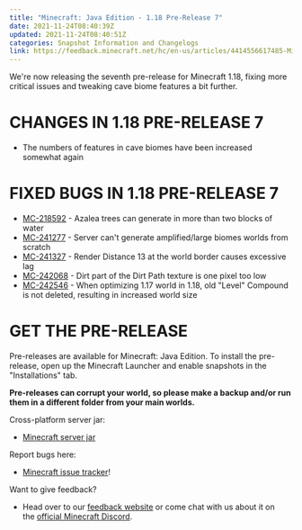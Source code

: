 ```yaml
---
title: "Minecraft: Java Edition - 1.18 Pre-Release 7"
date: 2021-11-24T08:40:39Z
updated: 2021-11-24T08:40:51Z
categories: Snapshot Information and Changelogs
link: https://feedback.minecraft.net/hc/en-us/articles/4414556617485-Minecraft-Java-Edition-1-18-Pre-Release-7
---
```


We\'re now releasing the seventh pre-release for Minecraft 1.18, fixing more critical issues and tweaking cave biome features a bit further.

# CHANGES IN 1.18 PRE-RELEASE 7

-   The numbers of features in cave biomes have been increased somewhat again

# FIXED BUGS IN 1.18 PRE-RELEASE 7

-   [MC-218592](https://bugs.mojang.com/browse/MC-218592) - Azalea trees can generate in more than two blocks of water
-   [MC-241277](https://bugs.mojang.com/browse/MC-241277) - Server can't generate amplified/large biomes worlds from scratch
-   [MC-241327](https://bugs.mojang.com/browse/MC-241327) - Render Distance 13 at the world border causes excessive lag
-   [MC-242068](https://bugs.mojang.com/browse/MC-242068) - Dirt part of the Dirt Path texture is one pixel too low
-   [MC-242546](https://bugs.mojang.com/browse/MC-242546) - When optimizing 1.17 world in 1.18, old "Level" Compound is not deleted, resulting in increased world size

# GET THE PRE-RELEASE

Pre-releases are available for Minecraft: Java Edition. To install the pre-release, open up the Minecraft Launcher and enable snapshots in the \"Installations\" tab.

**Pre-releases can corrupt your world, so please make a backup and/or run them in a different folder from your main worlds.**

Cross-platform server jar:

-   [Minecraft server jar](https://launcher.mojang.com/v1/objects/fe08544bb92ebe53070ec4a5f161ac19d8e9e4bb/server.jar)

Report bugs here:

-   [Minecraft issue tracker](https://aka.ms/snapshotbugs?ref=blog)!

Want to give feedback?

-   Head over to our [feedback website](https://aka.ms/snapshotfeedback) or come chat with us about it on the [official Minecraft Discord](https://discordapp.com/invite/minecraft).
